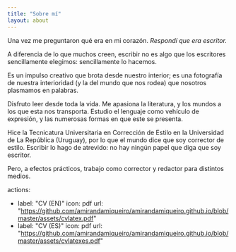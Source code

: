 ```yaml
---
title: "Sobre mí"
layout: about
---
```


Una vez me preguntaron qué era en mi corazón. *Respondí que era escritor.*

A diferencia de lo que muchos creen, escribir no es algo que los escritores sencillamente elegimos: sencillamente lo hacemos. 

Es un impulso creativo que brota desde nuestro interior; es una fotografía de nuestra interioridad (y la del mundo que nos rodea) que nosotros plasmamos en palabras.

Disfruto leer desde toda la vida. Me apasiona la literatura, y los mundos a los que esta nos transporta. Estudio el lenguaje como vehículo de expresión, y las numerosas formas en que este se presenta.

Hice la Tecnicatura Universitaria en Corrección de Estilo en la Universidad de La República (Uruguay), por lo que el mundo dice que soy corrector de estilo. Escribir lo hago de atrevido: no hay ningún papel que diga que soy escritor.

Pero, a efectos prácticos, trabajo como corrector y redactor para distintos medios.

actions:
  - label: "CV (EN)"
    icon: pdf
    url: "https://github.com/amirandamiqueiro/amirandamiqueiro.github.io/blob/master/assets/cvlatex.pdf"
  - label: "CV (ES)"
    icon: pdf
    url: "https://github.com/amirandamiqueiro/amirandamiqueiro.github.io/blob/master/assets/cvlatexes.pdf"

